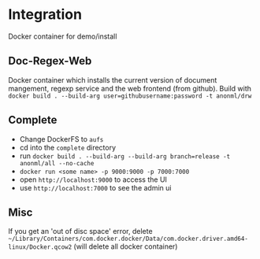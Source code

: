 # Integration
Docker container for demo/install

## Doc-Regex-Web
Docker container which installs the current version of document mangement, regexp service and the web frontend (from github).
Build with ``docker build . --build-arg user=githubusername:password -t anonml/drw``

## Complete
* Change DockerFS to `aufs`
* cd into the `complete` directory
* run `docker build . --build-arg --build-arg branch=release -t anonml/all --no-cache`
* `docker run <some name> -p 9000:9000 -p 7000:7000`
* open `http://localhost:9000` to access the UI
* use `http://localhost:7000` to see the admin ui


## Misc
If you get an 'out of disc space' error, delete ` ~/Library/Containers/com.docker.docker/Data/com.docker.driver.amd64-linux/Docker.qcow2` (will delete all docker container)
